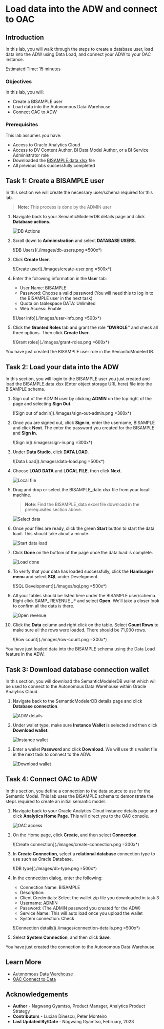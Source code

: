 # Load data into the ADW and connect to OAC

## Introduction

In this lab, you will walk through the steps to create a database user, load data into the ADW using Data Load, and connect your ADW to your OAC instance.

Estimated Time: 15 minutes

### Objectives

In this lab, you will:
* Create a BISAMPLE user
* Load data into the Autonomous Data Warehouse
* Connect OAC to ADW

### Prerequisites

This lab assumes you have:
* Access to Oracle Analytics Cloud
* Access to DV Content Author, BI Data Model Author, or a BI Service Administrator role
* Downloaded the [BISAMPLE.data.xlsx](https://objectstorage.us-ashburn-1.oraclecloud.com/p/EwriB0Oq1hUYAPvkceXZMLTsxcywHAimwkYVc-l03mxWzVWGX79a8QO1lap5wMXz/n/c4u04/b/livelabsfiles/o/ai-ml-library/BISAMPLE_data.xlsx) file
* All previous labs successfully completed

## Task 1: Create a BISAMPLE user
In this section we will create the necessary user/schema required for this lab.

>**Note:** This process is done by the ADMIN user

1. Navigate back to your SemanticModelerDB details page and click **Database actions**.

	![DB Actions](./images/adw-details.png)

2. Scroll down to **Administration** and select **DATABASE USERS**.

	![DB Users](./images/db-users.png =500x*)

3. Click **Create User**.

	![Create user](./images/create-user.png =500x*)

4. Enter the following information in the **User** tab:
	* User Name: BISAMPLE
	* Password: Choose a valid password (You will need this to log in to the BISAMPLE user in the next task)
	* Quota on tablespace DATA: Unlimited
	* Web Access: Enable

	![User info](./images/user-info.png =500x*)

5. Click the **Granted Roles** tab and grant the role **"DWROLE"** and check all three options. Then click **Create User**.

	![Grant roles](./images/grant-roles.png =600x*)

You have just created the BISAMPLE user role in the SemanticModelerDB.

## Task 2: Load your data into the ADW
In this section, you will login to the BISAMPLE user you just created and load the BISAMPLE.data.xlsx (Enter object storage URL here) file into the BISAMPLE schema.

1. Sign out of the ADMIN user by clicking **ADMIN** on the top right of the page and selecting **Sign Out**.

	![Sign out of admin](./images/sign-out-admin.png =300x*)

2. Once you are signed out, click **Sign in**, enter the username, BISAMPLE and click **Next**. The enter the password you created for the BISAMPLE and **Sign in**.

	![Sign in](./images/sign-in.png =300x*)

3. Under **Data Studio**, click **DATA LOAD**.

	![Data Load](./images/data-load.png =500x*)

4. Choose **LOAD DATA** and **LOCAL FILE**, then click **Next**.

	![Local file](./images/local-file.png)

5. Drag and drop or select the BISAMPLE_date.xlsx file from your local machine.

	>**Note**: Find the BISAMPLE_data excel file download in the prerequisites section above.

	![Select data](./images/select-data.png)

6. Once your files are ready, click the green **Start** button to start the data load. This should take about a minute.

	![Start data load](./images/start-load.png)

7. Click **Done** on the bottom of the page once the data load is complete.

	![Load done](./images/load-done.png)

8. To verify that your data has loaded successfully, click the **Hamburger menu** and select **SQL** under Development.

	![SQL Development](./images/sql.png =500x*)

9. All your tables should be listed here under the BISAMPLE user/schema. Right click SAMP_ REVENUE _F and select **Open**. We'll take a closer look to confirm all the data is there.

	![Open revenue](./images/open-revenue.png)

10. Click the **Data** column and right click on the table. Select **Count Rows** to make sure all the rows were loaded. There should be 71,000 rows.

	![Row count](./images/row-count.png =300x*)

You have just loaded data into the BISAMPLE schema using the Data Load feature in the ADW.

## Task 3: Download database connection wallet
In this section, you will download the SemanticModelerDB wallet which will be used to connect to the Autonomous Data Warehouse within Oracle Analytics Cloud.

1. Navigate back to the SemanticModelerDB details page and click **Database connection**.

	![ADW details](./images/adw-details.png)

2. Under wallet type, make sure **Instance Wallet** is selected and then click **Download wallet**.

	![Instance wallet](./images/instance-wallet.png)

3. Enter a wallet **Password** and click **Download**. We will use this wallet file in the next task to connect to the ADW.

	![Download wallet](./images/download-wallet.png)

## Task 4: Connect OAC to ADW
In this section, you define a connection to the data source to use for the Semantic Model. This lab uses the BISAMPLE schema to demonstrate the steps required to create an initial semantic model.

1. Navigate back to your Oracle Analytics Cloud instance details page and click **Analytics Home Page**. This will direct you to the OAC console.

	![OAC access](images/access-oac.png)

2. On the Home page, click **Create**, and then select **Connection**.

	![Create connection](./images/create-connection.png =300x*)

3. In **Create Connection**, select a **relational database** connection type to use such as Oracle Database.

	![DB type](./images/db-type.png =500x*)

4. In the connection dialog, enter the following:

	* Connection Name: BISAMPLE
	* Description:
	* Client Credentials: Select the wallet zip file you downloaded in task 3
	* Username: ADMIN
	* Password: (The ADMIN password you created for the ADW)
	* Service Name: This will auto load once you upload the wallet
	* System connection: Check

	![Connection details](./images/connection-details.png =500x*)

5. Select **System Connection**, and then click **Save**.

You have just created the connection to the Autonomous Data Warehouse.

## Learn More
* [Autonomous Data Warehouse](https://docs.oracle.com/en/cloud/paas/autonomous-data-warehouse-cloud/)
* [OAC Connect to Data](https://docs.oracle.com/en/cloud/paas/analytics-cloud/upload-data.html)

## Acknowledgements
* **Author** - Nagwang Gyamtso, Product Manager, Analytics Product Strategy
* **Contributors** - Lucian Dinescu, Peter Monteiro
* **Last Updated By/Date** - Nagwang Gyamtso, February, 2023
